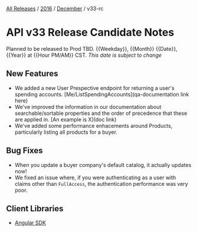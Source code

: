 [All Releases](../../README.md) / [2016](../README.md) / [December](README.md) / v33-rc 
# API v33 Release Candidate Notes 

Planned to be released to Prod TBD. {{Weekday}}, {{Month}} {{Date}}, {{Year}} at {{Hour PM/AM}} CST. _This date is subject to change_

## New Features
- We added a new User Prespective endpoint for returning a user's spending accounts. [Me/ListSpendingAccounts](qa-documentation link here)
- We've improved the information in our documentation about searchable/sortable properties and the order of precedence that these are applied in. [An example is X](doc link)
- We've added some performance enhacements around Products, particularly listing all products for a buyer. 

## Bug Fixes
- When you update a buyer company's default catalog, it actually updates now!
- We fixed an issue where, if you were authenticating as a user with claims other than `FullAccess`, the authentication performance was very poor.


## Client Libraries
- [Angular SDK](https://github.com/ordercloud-api/angular-sdk/releases/tag/v1.0.25-prerelease)
